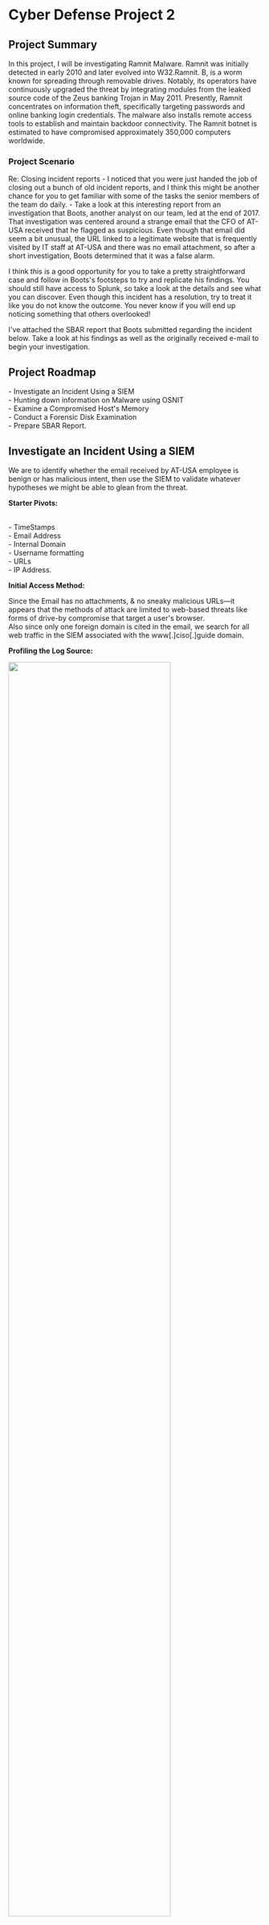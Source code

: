 
<h1>Cyber Defense Project 2</h1>
<h2> Project Summary </h2>
<p>In this project, I will be investigating Ramnit Malware. Ramnit was initially detected in early 2010 and later evolved into W32.Ramnit. B, is a worm known for spreading through removable drives. Notably, its operators have continuously upgraded the threat by integrating modules from the leaked source code of the Zeus banking Trojan in May 2011. Presently, Ramnit concentrates on information theft, specifically targeting passwords and online banking login credentials. The malware also installs remote access tools to establish and maintain backdoor connectivity. The Ramnit botnet is estimated to have compromised approximately 350,000 computers worldwide.</p>


<h3>Project Scenario</h3>
Re: Closing incident reports
- I noticed that you were just handed the job of closing out a bunch of old incident reports, and I think this might be another chance for you to get familiar with some of the tasks the senior members of the team do daily.
- Take a look at this interesting report from an investigation that Boots, another analyst on our team, led at the end of 2017. That investigation was centered around a strange email that the CFO of AT-USA received that he flagged as suspicious. Even though that email did seem a bit unusual, the URL linked to a legitimate website that is frequently visited by IT staff at AT-USA and there was no email attachment, so after a short investigation, Boots determined that it was a false alarm.

I think this is a good opportunity for you to take a pretty straightforward case and follow in Boots's footsteps to try and replicate his findings. You should still have access to Splunk, so take a look at the details and see what you can discover. Even though this incident has a resolution, try to treat it like you do not know the outcome. You never know if you will end up noticing something that others overlooked!

I've attached the SBAR report that Boots submitted regarding the incident below. Take a look at his findings as well as the originally received e-mail to begin your investigation.

 



<h2>Project Roadmap</h2>
- Investigate an Incident Using a SIEM <br>
- Hunting down information on Malware using OSNIT <br>
- Examine a Compromised Host's Memory <br>
- Conduct a Forensic Disk Examination <br>
- Prepare SBAR Report.

<h2>Investigate an Incident Using a SIEM</h2>
<p>We are to identify whether the  email received by AT-USA employee is benign or has malicious intent, then use the SIEM to validate whatever hypotheses we might be able to glean from the threat.</p>
<b><p>Starter Pivots: </p></b> <br>
- TimeStamps <br>
- Email Address <br>
- Internal Domain <br>
- Username formatting <br> 
- URLs <br>
- IP Address.

<b>Initial Access Method:</p></b>
Since the Email has no attachments, & no sneaky malicious URLs—it appears that the methods of attack are limited to web-based threats like forms of drive-by compromise that target a user's browser.<br>
Also since only one foreign domain is cited in the email, we search for all web traffic in the SIEM associated with the www[.]ciso[.]guide domain. <br>

<b>Profiling the Log Source:</p></b>

<img src="https://github.com/Alexoa4/Forensic-Disc-Analysis/issues/1#issue-2204221755" height="80%" width="80%" alt=""/>

<h2>Hunting down information on Malware using OSNIT</h2>

<b>Getting a bird's-eye view of the malware sample using Virus Total </b><br>

<img src="https://i.imgur.com/tzGy1Ys.png" height="80%" width="80%" alt=""/>


<b> Using a Sandbox (Any.Run) to perform dynamic/hybrid analysis on Ramnit Malware Payload, bilo400.exe </b><br>

<img src="https://i.imgur.com/glNSO83.png" height="80%" width="80%" alt=""/>

<b> Dig in deeper using threat intelligence </b><br>
<p> Once I discovered the type of malware variant I was dealing with, I researched the internet to see what others had written about it. At this time I came across two whitepapers about the Ramnit malware. <br>
For instance, google search provided a 2015 whitepaper from Symantec as well as a late 2017 reverse engineering write-up from CERT.PL. as linked below:</p> <br>
 -[Cert.PL](https://cert.pl/en/posts/2017/09/ramnit-in-depth-analysis/). <br>
 -[Symantec Whitepaper](https://informationsecurity.report/Resources/Whitepapers/b201d876-c5df-486d-975e-2dc08eb85f02_W32.Ramnit%20analysis.pdf)

 
<img src="https://i.imgur.com/GWWwSDO.png" height="80%" width="80%" alt=""/>
<img src="https://i.imgur.com/QjVXq3U.png" height="80%" width="80%" alt=""/>
<img src="https://i.imgur.com/XJEZSq9.png" height="80%" width="80%" alt=""/>




<h2>Examine a Compromised Host's Memory with Volatility and Atom</h3>

<img src="https://i.imgur.com/6rvtSdZ.png" height="80%" width="80%" alt=""/>

 <b>Investigate Process (with pslist, psscan, and pstree) <b/><br>
 
<img src="https://i.imgur.com/yydvbwp.png" height="80%" width="80%" alt=""/>

<b>Inspect Network Activity (with netscan) </b><br>

<img src="https://i.imgur.com/Jy0cq3Y.png" height="80%" width="80%" alt=""/>

<b>Identify Ramnit Injected DLLs: </b><br>

There are three injected DLLs involved with Ramnit: rmnsoft.dll, modules.dll, and hooker.dll.


<h2>Conduct a Forensic Disk Examination with autopsy</h2>


 Getting Started with Autopsy: Explore the Filesystem <br>


<img src="https://i.imgur.com/DGOe5OY.png" height="80%" width="80%" alt=""/>


Getting  started with Registry Explorer: Extracting Hives in Temp Folder <br>


<img src="https://i.imgur.com/I01xPoW.png" height="80%" width="80%" alt=""/>





<h2>Tools and Technologies Used</h2>
- Volatility and Atom <br>
- Splunk <br>
- Autopsy<br>
- Registry Explorer
- Amazon WorkSpaces as Virtual Machine 
